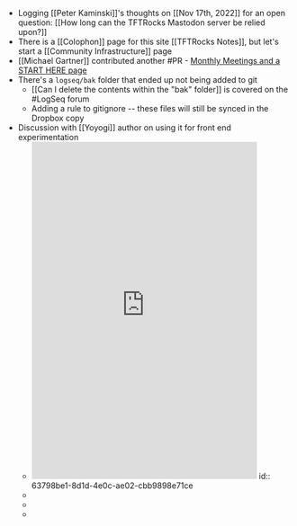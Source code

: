 - Logging [[Peter Kaminski]]'s thoughts on [[Nov 17th, 2022]] for an open question: [[How long can the TFTRocks Mastodon server be relied upon?]]
- There is a [[Colophon]] page for this site [[TFTRocks Notes]], but let's start a [[Community Infrastructure]] page
- [[Michael Gartner]] contributed another #PR - [Monthly Meetings and a START HERE page](https://github.com/ToolsForThoughtRocks/ToolsForThoughtLogSeq/pull/5)
- There's a `logseq/bak` folder that ended up not being added to git
	- [[Can I delete the contents within the "bak" folder]] is covered on the #LogSeq forum
	- Adding a rule to gitignore -- these files will still be synced in the Dropbox copy
- Discussion with [[Yoyogi]] author on using it for front end experimentation
	- <iframe src="https://octodon.social/@22/109373684436645160/embed" class="mastodon-embed" style="max-width: 100%; border: 0" width="400" height="600" allowfullscreen="allowfullscreen"></iframe>
	  id:: 63798be1-8d1d-4e0c-ae02-cbb9898e71ce
	-
	-
	-
